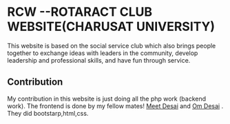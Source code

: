 # RCW --ROTARACT CLUB WEBSITE(CHARUSAT UNIVERSITY)
This website is based on the social service club which also brings people together to exchange ideas with leaders in the community, develop leadership and professional skills, and have fun through service.

## Contribution
My contribution in this website is just doing all the php work (backend work).
The frontend is done by my fellow mates! [Meet Desai]() and [Om Desai]()  . They did bootstarp,html,css.
